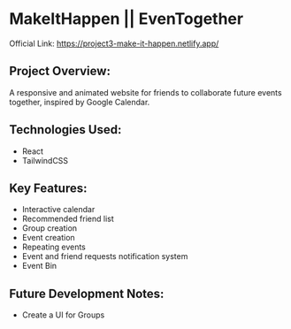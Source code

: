 # MakeItHappen || EvenTogether

Official Link: https://project3-make-it-happen.netlify.app/

## Project Overview:
A responsive and animated website for friends to collaborate future events together, inspired by Google Calendar.

## Technologies Used:
* React
* TailwindCSS

## Key Features:
* Interactive calendar
* Recommended friend list
* Group creation
* Event creation
* Repeating events
* Event and friend requests notification system
* Event Bin

## Future Development Notes:
* Create a UI for Groups
